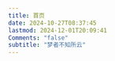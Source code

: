 ```yaml
---
title: 首页
date: 2024-10-27T08:37:45
lastmod: 2024-12-01T20:09:41
Comments: "false"
subtitle: "梦者不知所云"
---
```

